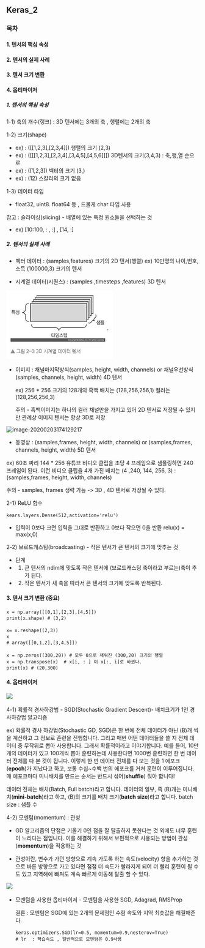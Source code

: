 ## Keras_2

###  목차

#### 1.  텐서의 핵심 속성

#### 2.  텐서의 실제 사례

#### 3. 텐서 크기 변환

#### 4. 옵티마이저



##### 1.  텐서의 핵심 속성

1-1) 축의 개수(랭크) : 3D 텐서에는 3개의 축 , 행렬에는 2개의 축

1-2) 크기(shape) 

- ex) : ([[1,2,3],[2,3,4]]) 행렬의 크기 (2,3)
- ex) : ([[[1,2,3],[2,3,4],[3,4,5],[4,5,6]]]) 3D텐서의 크기(3,4,3) : 축,행,열 순으로
- ex) : ([1,2,3]) 벡터의 크기 (3,)
- ex) : (12) 스칼리의 크기 없음

1-3) 데이터 타입 

- float32, uint8. float64 등 , 드물게 char 타입 사용



참고 : 슬라이싱(slicing) - 배열에 있는 특정 원소들을 선택하는 것

- ex) [10:100, : , :]   , [14, :]



##### 2. 텐서의 실제 사례

- 벡터 데이터 : (samples,features) 크기의 2D 텐서(행렬)  ex) 10만명의 나이,번호,소득 (100000,3) 크기의 텐서 

- 시계열 데이터(시퀀스) : (samples ,timesteps ,features) 3D 텐서

![](.\keras_concept\picture\keras_2\keras_2.1.JPG)



- 이미지 : 채널마지막방식(samples, height, width, channels) or 채널우선방식(samples, channels, height, width) 4D 텐서

  ex) 256 * 256 크기의 128개의 흑백 배치는 (128,256,256,1) 컬러는 (128,256,256,3) 

  주의 - 흑백이미지는 하나의 컬러 채널만을 가지고 있어 2D 텐서로 저장될 수 있지만 관례상 이미지 텐서는 항상 3D로 저장 

![image-20200203174129217](C:\Users\student\Desktop\철희\TIL\picture\keras_2\keras_2.2.JPG)

- 동영상 : (samples,frames, height, width, channels) or (samples,frames, channels, height, width) 5D 텐서

ex) 60초 짜리 144 * 256 유튜브 비디오 클립을 초당 4 프레임으로 샘플링하면 240 프레임이 된다. 이런 비디오 클립을 4개 가진 배치는 (4 ,240, 144, 256, 3) : (samples,frames, height, width, channels)

주의 - samples, frames 생략 가능 -> 3D , 4D 텐서로 저장될 수 있다. 



2-1) ReLU 함수

```
kears.layers.Dense(512,activation='relu')
```

- 입력이 0보다 크면 입력을 그대로 반환하고 0보다 작으면 0을 반환  relu(x) = max(x,0)



2-2) 브로드캐스팅(broadcasting) - 작은 텐서가 큰 텐서의 크기에 맞추는 것

- 단계 
- 1) 큰 텐서의 ndim에 맞도록 작은 텐서에 (브로드캐스팅 축이라고 부르는)축이 추가 된다.
- 2) 작은 텐서가 새 축을 따라서 큰 텐서의 크기에 맞도록 반복된다.



#### 3. 텐서 크기 변환 (중요)

```
x = np.array([[0,1],[2,3],[4,5]])
print(x.shape) # (3,2)

x= x.reshape((2,3))
x
# array([[0,1,2],[3,4,5]])

x = np.zeros((300,20)) # 모두 0으로 채워진 (300,20) 크기의 행렬
x = np.transpose(x)  # x[i, : ] 이 x[:, i]로 바뀐다.
print(x) # (20,300)  
```



#### 4. 옵티마이저



![](C:\Users\student\Desktop\철희\TIL\picture\keras_2\keras_2.3.JPG)

4-1) 확률적 경사하강법 - SGD(Stochastic Gradient Descent)- 배치크기가 1인 경사하강법 알고리즘

ex) 확률적 경사 하강법(Stochastic GD, SGD)은 한 번에 전체 데이터가 아닌 \(B\)개 씩을 계산하고 그 정보로 훈련을 진행합니다. 그리고 매번 어떤 데이터들을 쓸 지 전체 데이터 중 무작위로 뽑아 사용합니다. 그래서 확률적이라고 이야기합니다. 예를 들어, 10만 개의 데이터가 있고 100개씩 뽑아 훈련하는데 사용한다면 1000번 훈련하면 한 번 데이터 전체를 다 본 것이 됩니다. 이렇게 한 번 데이터 전체를 다 보는 것을 1 에포크(**epoch**)가 지났다고 하고, 보통 수십~수백 번의 에포크를 거쳐 훈련이 이루어집니다. 매 에포크마다 미니배치를 만드는 순서는 반드시 섞어(**shuffle**) 줘야 합니다!



데이터 전체는 배치(Batch, Full batch)라고 합니다. 데이터의 일부, 즉 \(B\)개는 미니배치(**mini-batch**)라고 하고, \(B\)의 크기를 배치 크기(**batch size**)라고 합니다.    batch size : 샘플 수 

4-2) 모멘텀(momentum) : 관성

- GD 알고리즘의 단점은 기울기 0인 점을 잘 탈출하지 못한다는 것 외에도 너무 훈련이 느리다는 점입니다. 이를 해결하기 위해서 보편적으로 사용되는 방법이 관성(**momentum**)을 적용하는 것

- 관성이란, 변수가 가던 방향으로 계속 가도록 하는 속도(velocity) 항을 추가하는 것으로 바른 방향으로 가고 있다면 점점 더 속도가 빨라지게 되어 더 빨리 훈련이 될 수도 있고 지역해에 빠져도 계속 빠르게 이동해 탈출 할 수 있다.

![](C:\Users\student\Desktop\철희\TIL\picture\keras_2\keras_2.5.JPG)

- 모멘텀을 사용한 옵티마이저 - 모멘텀을 사용한 SGD, Adagrad, RMSProp

  결론 : 모멘텀은 SGD에 있는 2개의 문제점인 수렴 속도와 지역 최솟값을 해결해준다. 

  ```
  keras.optimizers.SGD(lr=0.5, momentum=0.9,nesterov=True)
  # lr  : 학습속도 , 일반적으로 모멘텀은 0.9사용
  ```

  